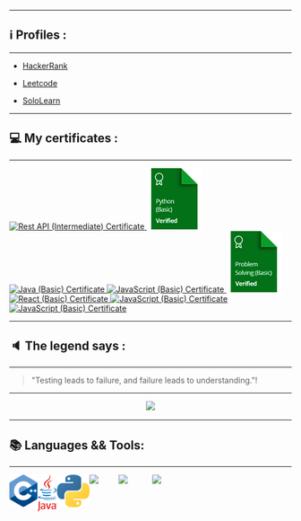 
---

## :information_source: Profiles :

---

* [HackerRank](https://www.hackerrank.com/Alaamimi)

* [Leetcode](https://leetcode.com/Alaamimi/)

* [SoloLearn](https://www.sololearn.com/profile/21098635)

---

## :computer: My certificates :

---

<a href="https://github.com/Alaamimi/Certificates/blob/master/Ressources/Rest_API.png">
    <img src="https://github.com/Alaamimi/Alaamimi/blob/main/badges/Rest%20API.png" alt=" Rest API (Intermediate) Certificate"/>
</a>

<a href="https://github.com/Alaamimi/Certificates/blob/master/Ressources/Python%20Basic.png">
    <img src="badges/python_basic_skill.png" alt="Python (Basic) Certificate"/>
</a>

<a href="https://github.com/Alaamimi/Certificates/blob/master/Ressources/Java.png">
    <img src="https://github.com/Alaamimi/Alaamimi/blob/main/badges/java%20basic%20skill.png" alt="Java (Basic) Certificate"/>
</a>

<a href="https://github.com/Alaamimi/Certificates/blob/master/Ressources/Scientific_Computing_With_Python.png">
    <img src="https://github.com/Alaamimi/Alaamimi/blob/main/badges/Freecode.png" alt="JavaScript (Basic) Certificate"/>
</a>


<a href="https://github.com/Alaamimi/Certificates/blob/master/Ressources/Problem%20Solving%20Basic.png">
    <img src="badges/problem_solving_basic_skill.png" alt="Problem Solving (Basic) Certificate"/>
</a>

<a href="https://github.com/Alaamimi/Certificates/blob/master/Ressources/React-Basic.png">
    <img src="https://github.com/Alaamimi/Alaamimi/blob/main/badges/react_basic_skill.png" alt="React (Basic) Certificate"/>
</a>

<a href="https://github.com/Alaamimi/Certificates/blob/master/Ressources/javaScript.png">
    <img src="https://github.com/Alaamimi/Alaamimi/blob/main/badges/javascript_basic_skill.png" alt="JavaScript (Basic) Certificate"/>
</a>

<a href="https://github.com/Alaamimi/Certificates/blob/master/Ressources/Angular-Basic.png">
    <img src="https://github.com/Alaamimi/Alaamimi/blob/main/badges/Angular.png" alt="JavaScript (Basic) Certificate"/>
</a>



---

## :speaker: The legend says :

---

> "Testing leads to failure, and failure leads to understanding."!

---

</p>
<p align="center">  
<img src="https://steamuserimages-a.akamaihd.net/ugc/2419998257285703812/AA29C335462FF165313CD8F167496E0C869028FA/" width="1200">
</p>

---

## 📚 Languages && Tools:

---

<img align="left" src="https://github.com/Alaamimi/Alaamimi/blob/main/Src/1200px-ISO_C%2B%2B_Logo.svg.png" width="50" />   
<img align="left" src="https://github.com/Alaamimi/Alaamimi/blob/main/Src/1200px-Java_Logo.svg.png" width="35" />   
<img align="left" src="https://github.com/Alaamimi/Alaamimi/blob/main/Src/768px-Python-logo-notext.svg.png" width="58" />
<img align="left" Src="https://seeklogo.com/images/C/c-programming-language-logo-9B32D017B1-seeklogo.com.png" width="52"/>
<img align="left" src="https://i.pinimg.com/originals/8c/b1/8c/8cb18c72082d13eb581cf6d452e8e266.png" width="60" />
<img align="left" src="https://bashlogo.com/img/symbol/jpg/full_colored_dark.jpg" width="55" />

